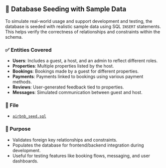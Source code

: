 ## 🌱 Database Seeding with Sample Data

To simulate real-world usage and support development and testing, the database is seeded with realistic sample data using SQL `INSERT` statements. This helps verify the correctness of relationships and constraints within the schema.

### ✅ Entities Covered

- **Users**: Includes a guest, a host, and an admin to reflect different roles.
- **Properties**: Multiple properties listed by the host.
- **Bookings**: Bookings made by a guest for different properties.
- **Payments**: Payments linked to bookings using various payment methods.
- **Reviews**: User-generated feedback tied to properties.
- **Messages**: Simulated communication between guest and host.

### 📄 File

- [`airbnb_seed.sql`](seed.sql)

### 🚀 Purpose

- Validates foreign key relationships and constraints.
- Populates the database for frontend/backend integration during development.
- Useful for testing features like booking flows, messaging, and user dashboards.


